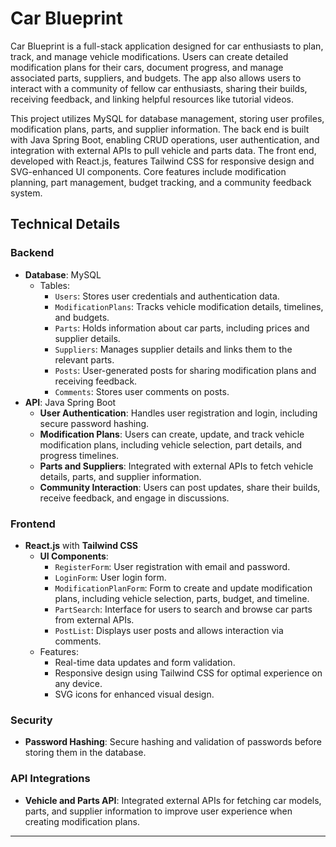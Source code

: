 # Car Blueprint

Car Blueprint is a full-stack application designed for car enthusiasts to plan, track, and manage vehicle modifications. Users can create detailed modification plans for their cars, document progress, and manage associated parts, suppliers, and budgets. The app also allows users to interact with a community of fellow car enthusiasts, sharing their builds, receiving feedback, and linking helpful resources like tutorial videos.

This project utilizes MySQL for database management, storing user profiles, modification plans, parts, and supplier information. The back end is built with Java Spring Boot, enabling CRUD operations, user authentication, and integration with external APIs to pull vehicle and parts data. The front end, developed with React.js, features Tailwind CSS for responsive design and SVG-enhanced UI components. Core features include modification planning, part management, budget tracking, and a community feedback system.

## Technical Details

### Backend

- **Database**: MySQL
  - Tables:
    - `Users`: Stores user credentials and authentication data.
    - `ModificationPlans`: Tracks vehicle modification details, timelines, and budgets.
    - `Parts`: Holds information about car parts, including prices and supplier details.
    - `Suppliers`: Manages supplier details and links them to the relevant parts.
    - `Posts`: User-generated posts for sharing modification plans and receiving feedback.
    - `Comments`: Stores user comments on posts.
- **API**: Java Spring Boot
  - **User Authentication**: Handles user registration and login, including secure password hashing.
  - **Modification Plans**: Users can create, update, and track vehicle modification plans, including vehicle selection, part details, and progress timelines.
  - **Parts and Suppliers**: Integrated with external APIs to fetch vehicle details, parts, and supplier information.
  - **Community Interaction**: Users can post updates, share their builds, receive feedback, and engage in discussions.
  
### Frontend

- **React.js** with **Tailwind CSS**
  - **UI Components**:
    - `RegisterForm`: User registration with email and password.
    - `LoginForm`: User login form.
    - `ModificationPlanForm`: Form to create and update modification plans, including vehicle selection, parts, budget, and timeline.
    - `PartSearch`: Interface for users to search and browse car parts from external APIs.
    - `PostList`: Displays user posts and allows interaction via comments.
  - Features:
    - Real-time data updates and form validation.
    - Responsive design using Tailwind CSS for optimal experience on any device.
    - SVG icons for enhanced visual design.
  
### Security

- **Password Hashing**: Secure hashing and validation of passwords before storing them in the database.
  
### API Integrations

- **Vehicle and Parts API**: Integrated external APIs for fetching car models, parts, and supplier information to improve user experience when creating modification plans.

---

